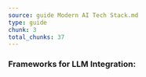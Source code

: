```yaml
---
source: guide Modern AI Tech Stack.md
type: guide
chunk: 3
total_chunks: 37
---
```


### Frameworks for LLM Integration: